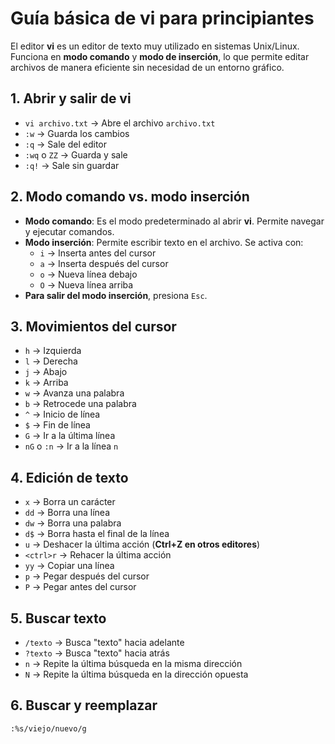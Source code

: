 # Guía básica de vi para principiantes

El editor **vi** es un editor de texto muy utilizado en sistemas Unix/Linux. Funciona en **modo comando** y **modo de inserción**, lo que permite editar archivos de manera eficiente sin necesidad de un entorno gráfico.

## 1. Abrir y salir de vi
- `vi archivo.txt` → Abre el archivo `archivo.txt`
- `:w` → Guarda los cambios
- `:q` → Sale del editor
- `:wq` o `ZZ` → Guarda y sale
- `:q!` → Sale sin guardar

## 2. Modo comando vs. modo inserción
- **Modo comando**: Es el modo predeterminado al abrir **vi**. Permite navegar y ejecutar comandos.
- **Modo inserción**: Permite escribir texto en el archivo. Se activa con:
  - `i` → Inserta antes del cursor
  - `a` → Inserta después del cursor
  - `o` → Nueva línea debajo
  - `O` → Nueva línea arriba
- **Para salir del modo inserción**, presiona `Esc`.

## 3. Movimientos del cursor
- `h` → Izquierda
- `l` → Derecha
- `j` → Abajo
- `k` → Arriba
- `w` → Avanza una palabra
- `b` → Retrocede una palabra
- `^` → Inicio de línea
- `$` → Fin de línea
- `G` → Ir a la última línea
- `nG` o `:n` → Ir a la línea `n`

## 4. Edición de texto
- `x` → Borra un carácter
- `dd` → Borra una línea
- `dw` → Borra una palabra
- `d$` → Borra hasta el final de la línea
- `u` → Deshacer la última acción (**Ctrl+Z en otros editores**)
- `<ctrl>r` → Rehacer la última acción
- `yy` → Copiar una línea
- `p` → Pegar después del cursor
- `P` → Pegar antes del cursor

## 5. Buscar texto
- `/texto` → Busca "texto" hacia adelante
- `?texto` → Busca "texto" hacia atrás
- `n` → Repite la última búsqueda en la misma dirección
- `N` → Repite la última búsqueda en la dirección opuesta

## 6. Buscar y reemplazar
```vim
:%s/viejo/nuevo/g
